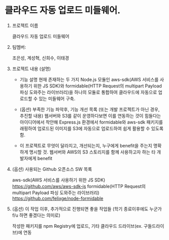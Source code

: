  
 
 <h1>클라우드 자동 업로드 미들웨어.</h1>
 
1. 프로젝트 이름 

     클라우드 자동 업로드 미들웨어
     


2. 팀멤버:

     조은성, 계성혁, 신희수, 이태경
      

3. 프로젝트 내용 (설명)

     - 기능 설명
     현재 존재하는 두 가지 Node.js 모듈인 aws-sdk(AWS 서비스를 사용하기 위한 JS SDK)와 
     formidable(HTTP Request의 multipart Payload 파싱 도와주는 라이브러리)을 하나의 모듈로 통합하여 클라우드에 자동으로 업로드할 수 있는 미들웨어 구축.
      
     - (옵션) 부족한 기능 파악후, 기능 개선 목록 (또는 개발 프로젝트가 아닌 경우, 추진할 내용)
     웹서버와 S3를 같이 운영하다보면 이를 연동하는 것이 힘들다는 아이디어에서 착안해 
     Express.js 환경에서 formidable와 aws-sdk 패키지를 래핑하여 
     업로드된 이미지를 S3에 자동으로 업로드하여 쉽게 활용할 수 있도록 함.
     - 이 프로젝트로 무엇이 달라지고, 개선되는지, 누구에게 benefit을 주는지 명확하게 명시할 것.
     웹서버와 AWS의 S3 스토리지를 함께 사용하고자 하는 타 개발자에게 benefit


4. (옵션) 사용되는 Github 오픈소스 SW 목록


     aws-sdk(AWS 서비스를 사용하기 위한 JS SDK) https://github.com/aws/aws-sdk-js
     formidable(HTTP Request의 multipart Payload 파싱 도와주는 라이브러리) https://github.com/felixge/node-formidable
      



5. (옵션) 이 작업 이후, 추가적으로 진행되면 좋을 작업들 (학기 종료이후에도 누군가 f/u 하면 좋겠다는 의미로)

     작성한 패키지를 npm Registry에 업로드, 
     기타 클라우드 드라이브(ex. 구들드라이브)에 연동
      


